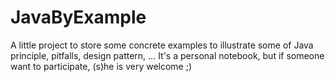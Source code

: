 JavaByExample
=============

A little project to store some concrete examples to illustrate some of Java principle, pitfalls, design pattern, ... It's a personal notebook, but if someone want to participate, (s)he is very welcome ;)
